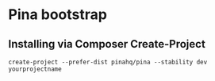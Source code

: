 # Pina bootstrap

## Installing via Composer Create-Project

```
create-project --prefer-dist pinahq/pina --stability dev yourprojectname
```
